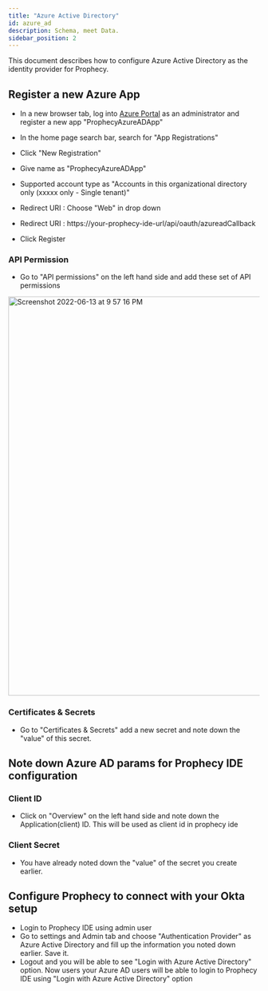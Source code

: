 ```yaml
---
title: "Azure Active Directory"
id: azure_ad
description: Schema, meet Data.
sidebar_position: 2
---
```


This document describes how to configure Azure Active Directory as the identity provider for Prophecy.


## Register a new Azure App
- In a new browser tab, log into [Azure Portal](https://portal.azure.com/) as an administrator and register a new app "ProphecyAzureADApp"

- In the home page search bar, search for "App Registrations"

- Click "New Registration"
- Give name as "ProphecyAzureADApp"
- Supported account type as "Accounts in this organizational directory only (xxxxx only - Single tenant)"
- Redirect URI : Choose "Web" in drop down
- Redirect URI : https://your-prophecy-ide-url/api/oauth/azureadCallback
- Click Register


### API Permission
- Go to "API permissions" on the left hand side and add these set of API permissions 
<img width="799" alt="Screenshot 2022-06-13 at 9 57 16 PM" src="https://user-images.githubusercontent.com/59466885/173400731-acb084df-31a7-4858-b6ba-f395e888e60e.png" />

### Certificates & Secrets
- Go to "Certificates & Secrets" add a new secret and note down the "value" of this secret. 

## Note down Azure AD params for Prophecy IDE configuration
### Client ID
- Click on "Overview" on the left hand side and note down the Application(client) ID. This will be used as client id in prophecy ide

### Client Secret
- You have already noted down the "value" of the secret you create earlier.


## Configure Prophecy to connect with your Okta setup
- Login to Prophecy IDE using admin user
- Go to settings and Admin tab and choose "Authentication Provider" as Azure Active Directory and fill up the information you noted down earlier. Save it.
- Logout and you will be able to see "Login with Azure Active Directory" option. Now users your Azure AD users will be able to login to Prophecy IDE using "Login with Azure Active Directory" option
